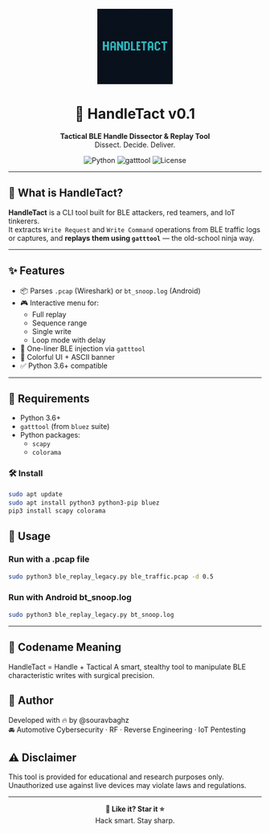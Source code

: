<p align="center">
  <img src="assets/handletact_banner.png" alt="HandleTact Banner" width="150"/>
</p>

<h1 align="center">
  🔧 HandleTact v0.1
</h1>

<p align="center">
  <strong>Tactical BLE Handle Dissector & Replay Tool</strong><br>
  Dissect. Decide. Deliver.
</p>

<p align="center">
  <img src="https://img.shields.io/badge/python-3.6+-blue.svg" alt="Python">
  <img src="https://img.shields.io/badge/gatttool-required-orange.svg" alt="gatttool">
  <img src="https://img.shields.io/badge/license-MIT-green.svg" alt="License">
</p>

---

## 🎯 What is HandleTact?

**HandleTact** is a CLI tool built for BLE attackers, red teamers, and IoT tinkerers.  
It extracts `Write Request` and `Write Command` operations from BLE traffic logs or captures, and **replays them using `gatttool`** — the old-school ninja way.

---

## ✨ Features

- 📦 Parses `.pcap` (Wireshark) or `bt_snoop.log` (Android)
- 🎮 Interactive menu for:
  - Full replay
  - Sequence range
  - Single write
  - Loop mode with delay
- 🎯 One-liner BLE injection via `gatttool`
- 🧠 Colorful UI + ASCII banner
- ✅ Python 3.6+ compatible

---

## 🧰 Requirements

- Python 3.6+
- `gatttool` (from `bluez` suite)
- Python packages:
  - `scapy`
  - `colorama`

### 🛠️ Install

```bash
sudo apt update
sudo apt install python3 python3-pip bluez
pip3 install scapy colorama
```
## 🚀 Usage
### Run with a .pcap file
```bash
sudo python3 ble_replay_legacy.py ble_traffic.pcap -d 0.5
```
### Run with Android bt_snoop.log
```bash
sudo python3 ble_replay_legacy.py bt_snoop.log
```
---
## 🤖 Codename Meaning
HandleTact = Handle + Tactical
A smart, stealthy tool to manipulate BLE characteristic writes with surgical precision.

## 👤 Author
Developed with 🔥 by @souravbaghz <br>
🚘 Automotive Cybersecurity · RF · Reverse Engineering · IoT Pentesting

## ⚠️ Disclaimer
This tool is provided for educational and research purposes only.
Unauthorized use against live devices may violate laws and regulations.

---
<p align="center">
  <strong>🧪 Like it? Star it ⭐️</strong><br>
  Hack smart. Stay sharp.
</p>



